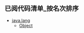 ## 已阅代码清单_按名次排序
* [java.lang](https://github.com/aserendipper/JDK1.8-source-analysis/tree/main/src/jdk8/java/lang)
    * [Object](https://github.com/aserendipper/JDK1.8-source-analysis/blob/main/src/jdk8/java/lang/Object.java)

